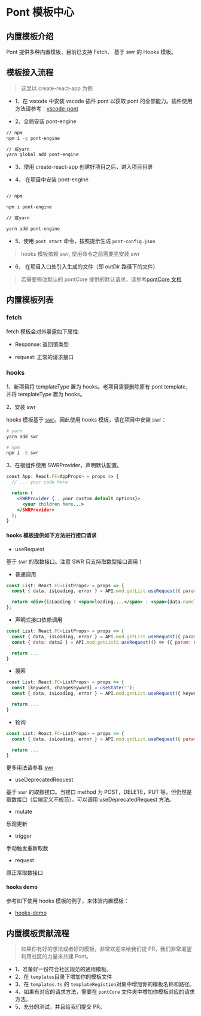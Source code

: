 # Pont 模板中心

## 内置模板介绍

Pont 提供多种内置模板，目前已支持 Fetch、 基于 swr 的 Hooks 模板。

## 模板接入流程

> 这里以 create-react-app 为例

- 1、在 vscode 中安装 vscode 插件 pont 以获取 pont 的全部能力。插件使用方法请参考：[vscode-pont](https://github.com/nefe/vscode-pont)

- 2、全局安装 pont-engine

```bash
// npm
npm i -g pont-engine

// 或yarn
yarn global add pont-engine
```

- 3、使用 create-react-app 创建好项目之后，进入项目目录

- 4、 在项目中安装 pont-engine

```bash

// npm

npm i pont-engine

// 或yarn

yarn add pont-engine
```

- 5、使用 `pont start` 命令，按照提示生成 `pont-config.json`

> hooks 模板依赖 swr, 使用命令之前需要先安装 swr

- 6、 在项目入口处引入生成的文件（即 outDir 路径下的文件）

> 若需要修改默认的 pontCore 提供的默认请求，请参考[pontCore 文档]()

## 内置模板列表

### fetch

fetch 模板会对外暴露如下属性:

- Response: 返回值类型

- request: 正常的请求接口

### hooks

1、新项目将 templateType 置为 hooks。老项目需要删除原有 pont template，并将 templateType 置为 hooks。

2、安装 swr

hooks 模板基于 [swr](https://github.com/zeit/swr)。因此使用 hooks 模板，请在项目中安装 swr：

```sh
# yarn
yarn add swr

# npm
npm i -S swr
```

3、在根组件使用 SWRProvider，声明默认配置。

```jsx
const App: React.FC<AppProps> = props => {
  // ... your code here

  return (
    <SWRProvider {...your custom default options}>
      <your children here...>
    </SWRProvider>
  );
}
```

#### hooks 模板提供如下方法进行接口请求

- useRequest

基于 swr 的取数接口。注意 SWR 只支持取数型接口调用！

- 普通调用

```jsx
const List: React.FC<ListProps> = props => {
  const { data, isLoading, error } = API.mod.getList.useRequest({ param: paramValue });

  return <div>{isLoading ? <span>loading....</span> : <span>{data.name}</span>}</div>;
};
```

- 声明式接口依赖调用

```jsx
const List: React.FC<ListProps> = props => {
  const { data, isLoading, error } = API.mod.getList.useRequest({ param: paramValue });
  const { data: data2 } = API.mod.getList2.useRequest(() => ({ param: data.id }));

  return ...
}
```

- 搜索

```jsx
const List: React.FC<ListProps> = props => {
  const [keyword, changeKeyword] = useState('');
  const { data, isLoading, error } = API.mod.getList.useRequest({ keyword });

  return ...
}
```

- 轮询

```jsx
const List: React.FC<ListProps> = props => {
  const { data, isLoading, error } = API.mod.getList.useRequest({ param: paramValue }, { refreshInterval: 3000 });

  return ...
}
```

更多用法请参看 [swr](https://github.com/zeit/swr)

- useDeprecatedRequest

基于 swr 的取数接口。当接口 method 为 POST，DELETE，PUT 等，但仍然是取数接口（后端定义不规范），可以调用 useDeprecatedRequest 方法。

- mutate

乐观更新

- trigger

手动触发重新取数

- request

原正常取数接口

#### hooks demo

参考如下使用 hooks 模板的例子，来体验内置模板：

- [hooks-demo](https://github.com/alibaba/pont/tree/master/examples/hooks-app)

## 内置模板贡献流程

> 如果你有好的想法或者好的模板，非常欢迎来给我们提 PR，我们非常渴望利用社区的力量来共建 Pont。

- 1、准备好一份符合社区规范的通用模板。
- 2、在 `templates`目录下增加你的模板文件
- 3、在 `templates.ts` 的 `templateRegistion`对象中增加你的模板名称和路径。
- 4、如果有对应的请求方法，需要在 `pontCore` 文件夹中增加你模板对应的请求方法。
- 5、充分的测试，并且给我们提交 PR。
